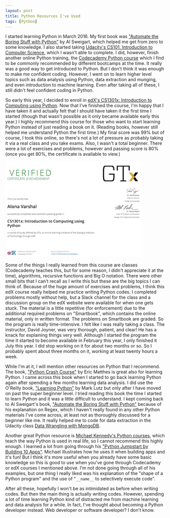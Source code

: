 ```yaml
---
layout: post
title: Python Resources I've Used
tags: [Python]
---
```


I started learning Python in March 2016. My first book was ["Automate the Boring Stuff with Python"](https://automatetheboringstuff.com/) by Al Sweigart, which helped me get from zero to some knowledge. I also started taking [Udacity's CS101, Introduction to Computer Science](https://www.udacity.com/course/intro-to-computer-science--cs101), which I wasn't able to complete. I did, however, finish another online Python training, the [Codecademy Python course](https://www.codecademy.com/learn/python) which I find to be commonly recommended by different bootcamps at the time. It really was a good way to get introduced to Python. But I don't think it was enough to make me confident coding. However, I went on to learn higher level topics such as data analysis using Python, data extraction and munging, and even introduction to machine learning. Even after taking all of these, I still didn't feel confident coding in Python.

So early this year, I decided to enroll in [edX's CS1301x: Introduction to Computing using Python](https://www.edx.org/course/introduction-computing-using-python-gtx-cs1301x). Now that I've finished the course, I'm happy that I have taken it and actually felt that I should have taken it the first time I started (though that wasn't possible as it only became available early this year.) I highly recommend this course for those who want to start learning Python instead of just reading a book on it. (Reading books, however still helped me understand Python the first time.) My final score was 99% but of course, I took this online, so there's not a lot of pressure as probably taking it via a real class and you take exams. Also, I wasn't a total beginner. There were a lot of exercises and problems, however and passing score is 80% (once you get 80%, the certificate is available to view.)

[![](/img/cs1301x.png)](https://courses.edx.org/certificates/21f82172f49f43de9d7eacf95df9b5a1)

Some of the things I really learned from this course are classes (Codecademy teaches this, but for some reason, I didn't appreciate it at the time), algorithms, recursive functions and Big O notation. There were other small bits that I can't recall as I write this but these are the big topics I can think of. Because of the huge amount of exercises and problems, I think this edX course really helped me practice writing Python codes. I completed problems mostly without help, but a Slack channel for the class and a discussion group on the edX website were available for when one gets stuck. The material is a little repetitive (for enforcement) due to the additional required problems on "Smartbook", which contains the online material, only in written format. The problems on Smartbook are graded. So the program is really time-intensive. I felt like I was really taking a class. The instructor, David Joyner, was very thorough, patient, and clear! He has a knack for explaining things very well. Although I started the program the time it started to become available in February this year, I only finished it July this year. I did stop working on it for about two months or so. So I probably spent about three months on it, working at least twenty hours a week.

While I'm at it, I will mention other resources on Python that I recommend. The book, ["Python Crash Course"](https://www.nostarch.com/pythoncrashcourse) by Eric Matthes is great also for learning Python. I came across this book when I started to go back learning Python again after spending a few months learning data analysis. I did use the O'Reilly book, ["Learning Python"](https://www.safaribooksonline.com/library/view/learning-python-3rd/9780596513986/) by Mark Lutz but only after I have moved on past the super beginner level. I tried reading this book the time I started to learn Python and it was a little difficult to understand. I kept coming back to Al Sweigart's book, ["Automate the Boring Stuff with Python"](https://automatetheboringstuff.com/) because of his explanation on Regex, which I haven't really found in any other Python materials I've come across, at least not as thoroughly discussed for a beginner like me. It really helped me to code for data extraction in the Udacity class [Data Wrangling with MongoDB](https://www.udacity.com/course/data-wrangling-with-mongodb--ud032).

Another great Python resource is [Michael Kennedy's Python courses](https://training.talkpython.fm/), which teach the way Python is used in real life, so I cannot recommend this highly enough. I learned a lot from going through his ["Python Jumpstart by Building 10 Apps"](https://training.talkpython.fm/courses/explore_python_jumpstart/python-language-jumpstart-building-10-apps). Michael illustrates how he uses it when building apps and it's fun! But I think it's more useful when you already have some basic knowledge so this is good to use when you've gone through Codecademy or edX courses I mentioned above. I'm not done going through all of his examples, but one thing I really liked was his explanation of the "shape of a Python program" and the use of "`__name__` to selectively execute code". 

After all these, hopefully I won't be as intimidated as before when writing codes. But then the main thing is actually writing codes. However, spending a lot of time learning Python kind of distracted me from machine learning and data analysis for a while. In fact, I've thought about becoming a Python developer instead. Web developer or software developer? I don't know.